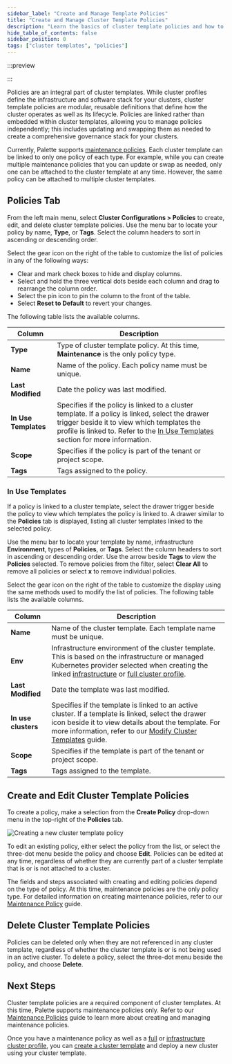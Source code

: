```yaml
---
sidebar_label: "Create and Manage Template Policies"
title: "Create and Manage Cluster Template Policies"
description: "Learn the basics of cluster template policies and how to create, view, and delete them."
hide_table_of_contents: false
sidebar_position: 0
tags: ["cluster templates", "policies"]
---
```


:::preview

:::

Policies are an integral part of cluster templates. While cluster profiles define the infrastructure and software stack
for your clusters, cluster template policies are modular, reusable definitions that define how the cluster operates as
well as its lifecycle. Policies are linked rather than embedded within cluster templates, allowing you to manage
policies independently; this includes updating and swapping them as needed to create a comprehensive governance stack
for your clusters.

Currently, Palette supports [maintenance policies](maintenance-policy.md). Each cluster template can be linked to only
one policy of each type. For example, while you can create multiple maintenance policies that you can update or swap as
needed, only one can be attached to the cluster template at any time. However, the same policy can be attached to
multiple cluster templates.

## Policies Tab

From the left main menu, select **Cluster Configurations > Policies** to create, edit, and delete cluster template
policies. Use the menu bar to locate your policy by name, **Type**, or **Tags**. Select the column headers to sort in
ascending or descending order.

Select the gear icon on the right of the table to customize the list of policies in any of the following ways:

- Clear and mark check boxes to hide and display columns.
- Select and hold the three vertical dots beside each column and drag to rearrange the column order.
- Select the pin icon to pin the column to the front of the table.
- Select **Reset to Default** to revert your changes.

The following table lists the available columns.

| **Column**           | **Description**                                                                                                                                                                                                                                        |
| -------------------- | ------------------------------------------------------------------------------------------------------------------------------------------------------------------------------------------------------------------------------------------------------ |
| **Type**             | Type of cluster template policy. At this time, **Maintenance** is the only policy type.                                                                                                                                                                |
| **Name**             | Name of the policy. Each policy name must be unique.                                                                                                                                                                                                   |
| **Last Modified**    | Date the policy was last modified.                                                                                                                                                                                                                     |
| **In Use Templates** | Specifies if the policy is linked to a cluster template. If a policy is linked, select the drawer trigger beside it to view which templates the profile is linked to. Refer to the [In Use Templates](#in-use-templates) section for more information. |
| **Scope**            | Specifies if the policy is part of the tenant or project scope.                                                                                                                                                                                        |
| **Tags**             | Tags assigned to the policy.                                                                                                                                                                                                                           |

### In Use Templates

If a policy is linked to a cluster template, select the drawer trigger beside the policy to view which templates the
policy is linked to. A drawer similar to the **Policies** tab is displayed, listing all cluster templates linked to the
selected policy.

Use the menu bar to locate your template by name, infrastructure **Environment**, types of **Policies**, or **Tags**.
Select the column headers to sort in ascending or descending order. Use the arrow beside **Tags** to view the
**Policies** selected. To remove policies from the filter, select **Clear All** to remove all policies or select **x**
to remove individual policies.

Select the gear icon on the right of the table to customize the display using the same methods used to modify the list
of policies. The following table lists the available columns.

| **Column**          | **Description**                                                                                                                                                                                                                                                                                                                                                                |
| ------------------- | ------------------------------------------------------------------------------------------------------------------------------------------------------------------------------------------------------------------------------------------------------------------------------------------------------------------------------------------------------------------------------ |
| **Name**            | Name of the cluster template. Each template name must be unique.                                                                                                                                                                                                                                                                                                               |
| **Env**             | Infrastructure environment of the cluster template. This is based on the infrastructure or managed Kubernetes provider selected when creating the linked [infrastructure](../../profiles/cluster-profiles/create-cluster-profiles/create-infrastructure-profile.md) or [full cluster profile](../../profiles/cluster-profiles/create-cluster-profiles/create-full-profile.md). |
| **Last Modified**   | Date the template was last modified.                                                                                                                                                                                                                                                                                                                                           |
| **In use clusters** | Specifies if the template is linked to an active cluster. If a template is linked, select the drawer icon beside it to view details about the template. For more information, refer to our [Modify Cluster Templates](../modify-cluster-templates.md) guide.                                                                                                                   |
| **Scope**           | Specifies if the template is part of the tenant or project scope.                                                                                                                                                                                                                                                                                                              |
| **Tags**            | Tags assigned to the template.                                                                                                                                                                                                                                                                                                                                                 |

## Create and Edit Cluster Template Policies

To create a policy, make a selection from the **Create Policy** drop-down menu in the top-right of the **Policies** tab.

![Creating a new cluster template policy](/cluster-templates_create-cluster-template-policies_policies-tab.webp)

To edit an existing policy, either select the policy from the list, or select the three-dot menu beside the policy and
choose **Edit**. Policies can be edited at any time, regardless of whether they are currently part of a cluster template
that is or is not attached to a cluster.

The fields and steps associated with creating and editing policies depend on the type of policy. At this time,
maintenance policies are the only policy type. For detailed information on creating maintenance policies, refer to our
[Maintenance Policy](./maintenance-policy.md) guide.

## Delete Cluster Template Policies

Policies can be deleted only when they are not referenced in any cluster template, regardless of whether the cluster
template is or is not being used in an active cluster. To delete a policy, select the three-dot menu beside the policy,
and choose **Delete**.

## Next Steps

Cluster template policies are a required component of cluster templates. At this time, Palette supports maintenance
policies only. Refer to our [Maintenance Policies](maintenance-policy.md) guide to learn more about creating and
managing maintenance policies.

Once you have a maintenance policy as well as a
[full](../../profiles/cluster-profiles/create-cluster-profiles/create-full-profile.md) or
[infrastructure cluster profile](../../profiles/cluster-profiles/create-cluster-profiles/create-infrastructure-profile.md),
you can [create a cluster template](../create-cluster-templates.md) and deploy a new cluster using your cluster
template.
